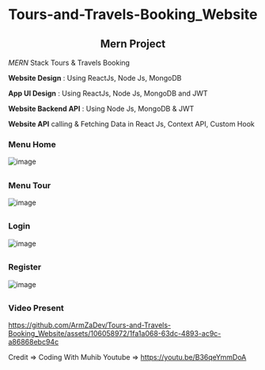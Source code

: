 
# Tours-and-Travels-Booking_Website


<h2 align="center"><strong>Mern Project</strong></h2>

*MERN* Stack Tours & Travels Booking 

**Website Design** :  Using ReactJs, Node Js, MongoDB 

**App UI Design** : Using ReactJs, Node Js, MongoDB and JWT

**Website Backend API** : Using Node Js, MongoDB & JWT

**Website API** calling & Fetching Data in React Js, Context API, Custom Hook

<h3><strong>Menu Home</strong></h3>

![image](https://github.com/ArmZaDev/Tours-and-Travels-Booking_Website/assets/106058972/478e66b5-0814-440a-9999-7328eb5d5b4c)

##
<h3><strong>Menu Tour</strong></h3>

![image](https://github.com/ArmZaDev/Tours-and-Travels-Booking_Website/assets/106058972/27949f58-aa6c-466c-8fc9-6f0a05385a43)

## 
<h3><strong>Login</strong></h3>

![image](https://github.com/ArmZaDev/Tours-and-Travels-Booking_Website/assets/106058972/3ad4c715-2cda-463e-9177-aea30b2b5c6c)

## 
<h3><strong>Register</strong></h3>

![image](https://github.com/ArmZaDev/Tours-and-Travels-Booking_Website/assets/106058972/82ead9be-1073-480d-8b15-553893ae2cdb)

##

<h3><strong>Video Present</strong></h3>

https://github.com/ArmZaDev/Tours-and-Travels-Booking_Website/assets/106058972/1fa1a068-63dc-4893-ac9c-a86868ebc94c


Credit => Coding With Muhib
Youtube => https://youtu.be/B36qeYmmDoA


